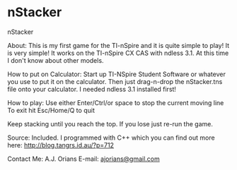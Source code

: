 nStacker
========

nStacker

About:
This is my first game for the TI-nSpire and it is quite simple to play!  It is very simple!  It works on the TI-nSpire CX CAS with ndless 3.1.  At this time I don't know about other models.

How to put on Calculator:
Start up TI-NSpire Student Software or whatever you use to put it on the calculator.  Then just drag-n-drop the nStacker.tns file onto your calculator.  I needed ndless 3.1 installed first!

How to play:
Use either Enter/Ctrl/or space to stop the current moving line
To exit hit Esc/Home/Q to quit

Keep stacking until you reach the top.  If you lose just re-run the game.

Source:
Included.  I programmed with C++ which you can find out more here: http://blog.tangrs.id.au/?p=712

Contact Me:
A.J. Orians
E-mail: ajorians@gmail.com
